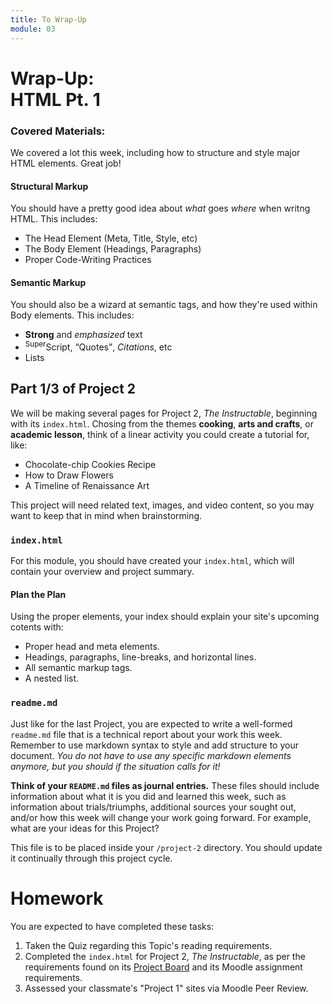 ```yaml
---
title: To Wrap-Up
module: 03
---
```


# Wrap-Up: <br /> HTML Pt. 1

### Covered Materials:

We covered a lot this week, including how to structure and style major HTML elements. Great job!

#### Structural Markup
You should have a pretty good idea about _what_ goes _where_ when writng HTML. This includes:

- The Head Element (Meta, Title, Style, etc)
- The Body Element (Headings, Paragraphs)
- Proper Code-Writing Practices

#### Semantic Markup
You should also be a wizard at semantic tags, and how they're used within Body elements. This includes:

- **Strong** and _emphasized_ text
- <sup>Super</sup>Script, <q>Quotes</q>, <cite>Citations</cite>, etc
- Lists

## Part 1/3 of Project 2
We will be making several pages for Project 2, _The Instructable_, beginning with its `index.html`. Chosing from the themes **cooking**, **arts and crafts**, or **academic lesson**, think of a linear activity you could create a tutorial for, like:
  - Chocolate-chip Cookies Recipe
  - How to Draw Flowers
  - A Timeline of Renaissance Art

This project will need related text, images, and video content, so you may want to keep that in mind when brainstorming.

### `index.html`
For this module, you should have created your `index.html`, which will contain your overview and project summary.

#### Plan the Plan
Using the proper elements, your index should explain your site's upcoming cotents with:
- Proper head and meta elements.
- Headings, paragraphs, line-breaks, and horizontal lines.
- All semantic markup tags.
- A nested list.

### `readme.md`
Just like for the last Project, you are expected to write a well-formed `readme.md` file that is a technical report about your work this week. Remember to use markdown syntax to style and add structure to your document. _You do not have to use any specific markdown elements anymore, but you should if the situation calls for it!_

**Think of your `README.md` files as journal entries.** These files should include information about what it is you did and learned this week, such as  information about trials/triumphs, additional sources your sought out, and/or how this week will change your work going forward. For example, what are your ideas for this Project?

This file is to be placed inside your `/project-2` directory. You should update it continually through this project cycle.


# Homework
You are expected to have completed these tasks:
1. Taken the Quiz regarding this Topic's reading requirements.
2. Completed the `index.html` for Project 2, _The Instructable_, as per the requirements found on its [Project Board](https://github.com/Media-Ed-Online/intro-web-dev/projects/6) and its Moodle assignment requirements.
3. Assessed your classmate's "Project 1" sites via Moodle Peer Review.
